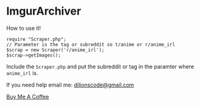 # ImgurArchiver

How to use it!

```
require "Scraper.php";
// Parameter is the tag or subreddit so t/anime or r/anime_irl
$scrap = new Scraper('r/anime_irl');
$scrap->getImages();
```

Include the `Scraper.php` and put the subreddit or tag in the paramter where `anime_irl` is.

If you need help email me: dilionscode@gmail.com


[Buy Me A Coffee](buymeacoff.ee/wBqmQ1egH)

